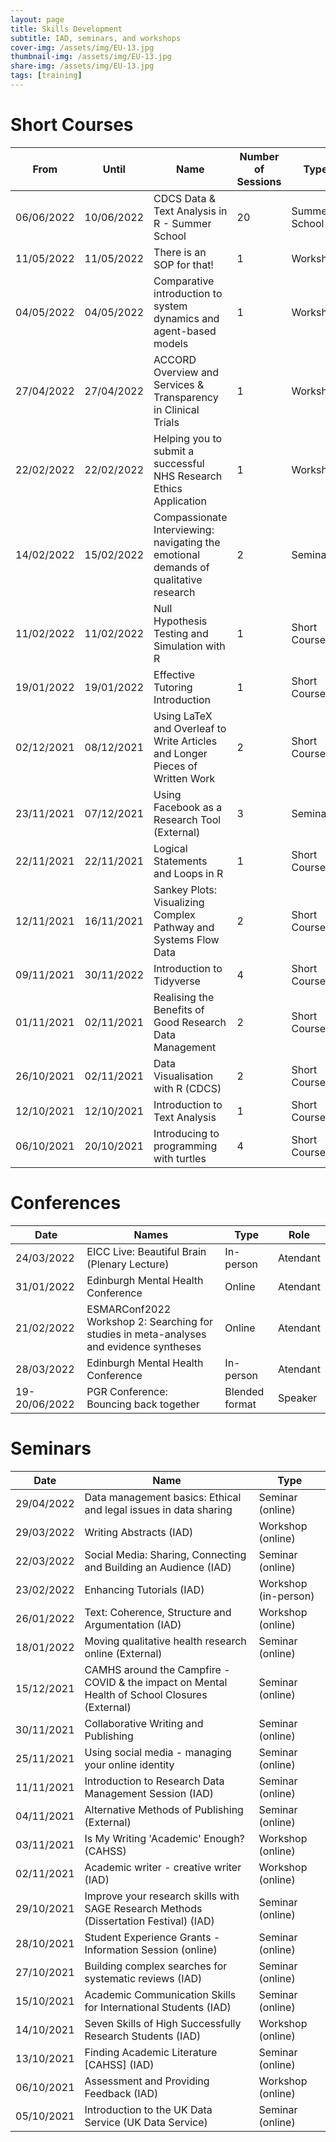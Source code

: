 ```yaml
---
layout: page
title: Skills Development
subtitle: IAD, seminars, and workshops
cover-img: /assets/img/EU-13.jpg
thumbnail-img: /assets/img/EU-13.jpg
share-img: /assets/img/EU-13.jpg
tags: [training]
---
```


# Short Courses

| From       	| Until      	| Name                                                                                 	| Number of Sessions 	| Type          	|
|------------	|------------	|--------------------------------------------------------------------------------------	|--------------------	|---------------	|
| 06/06/2022 	| 10/06/2022 	| CDCS Data & Text Analysis in R - Summer School                                       	| 20                 	| Summer School 	|
| 11/05/2022 	| 11/05/2022 	| There is an SOP for that!                                                            	| 1                  	| Workshop      	|
| 04/05/2022 	| 04/05/2022 	| Comparative introduction to system dynamics and agent-based models                   	| 1                  	| Workshop      	|
| 27/04/2022 	| 27/04/2022 	| ACCORD Overview and Services & Transparency in Clinical Trials                       	| 1                  	| Workshop      	|
| 22/02/2022 	| 22/02/2022 	| Helping you to submit a successful NHS Research Ethics Application                   	| 1                  	| Workshop      	|
| 14/02/2022 	| 15/02/2022 	| Compassionate Interviewing: navigating the emotional demands of qualitative research 	| 2                  	| Seminar       	|
| 11/02/2022 	| 11/02/2022 	| Null Hypothesis Testing and Simulation with R                                        	| 1                  	| Short Course  	|
| 19/01/2022 	| 19/01/2022 	| Effective Tutoring Introduction                                                      	| 1                  	| Short Course  	|
| 02/12/2021 	| 08/12/2021 	| Using LaTeX and Overleaf to Write Articles and Longer Pieces of Written Work         	| 2                  	| Short Course  	|
| 23/11/2021 	| 07/12/2021 	| Using Facebook as a Research Tool (External)                                         	| 3                  	| Seminar       	|
| 22/11/2021 	| 22/11/2021 	| Logical Statements and Loops in R                                                    	| 1                  	| Short Course  	|
| 12/11/2021 	| 16/11/2021 	| Sankey Plots: Visualizing Complex Pathway and Systems Flow Data                      	| 2                  	| Short Course  	|
| 09/11/2021 	| 30/11/2022 	| Introduction to Tidyverse                                                            	| 4                  	| Short Course  	|
| 01/11/2021 	| 02/11/2021 	| Realising the Benefits of Good Research Data Management                              	| 2                  	| Short Course  	|
| 26/10/2021 	| 02/11/2021 	| Data Visualisation with R (CDCS)                                                     	| 2                  	| Short Course  	|
| 12/10/2021 	| 12/10/2021 	| Introduction to Text Analysis                                                        	| 1                  	| Short Course  	|
| 06/10/2021 	| 20/10/2021 	| Introducing to programming with turtles                                              	| 4                  	| Short Course  	|

# Conferences

| Date          	| Names                                                                                   	| Type            	| Role     	|
|---------------	|-----------------------------------------------------------------------------------------	|-----------------	|----------	|
| 24/03/2022    	| EICC Live: Beautiful Brain (Plenary Lecture)                                            	| In-person       	| Atendant 	|
| 31/01/2022    	| Edinburgh Mental Health Conference                                                      	| Online          	| Atendant 	|
| 21/02/2022    	| ESMARConf2022 Workshop 2: Searching for studies in meta-analyses and evidence syntheses 	| Online          	| Atendant 	|
| 28/03/2022    	| Edinburgh Mental Health Conference                                                      	| In-person       	| Atendant 	|
| 19-20/06/2022 	| PGR Conference: Bouncing back together                                                  	| Blended format  	| Speaker  	|


# Seminars

| Date       	| Name                                                                                          	| Type                 	|
|------------	|-----------------------------------------------------------------------------------------------	|----------------------	|
| 29/04/2022 	| Data management basics: Ethical and legal issues in data sharing                              	| Seminar (online)     	|
| 29/03/2022 	| Writing Abstracts (IAD)                                                                       	| Workshop (online)    	|
| 22/03/2022 	| Social Media: Sharing, Connecting and Building an Audience (IAD)                              	| Seminar (online)     	|
| 23/02/2022 	| Enhancing Tutorials (IAD)                                                                     	| Workshop (in-person) 	|
| 26/01/2022 	| Text: Coherence, Structure and Argumentation (IAD)                                            	| Workshop (online)    	|
| 18/01/2022 	| Moving qualitative health research online (External)                                          	| Seminar (online)     	|
| 15/12/2021 	| CAMHS around the Campfire - COVID & the impact on Mental Health of School Closures (External) 	| Seminar (online)     	|
| 30/11/2021 	| Collaborative Writing and Publishing                                                          	| Seminar (online)     	|
| 25/11/2021 	| Using social media - managing your online identity                                            	| Seminar (online)     	|
| 11/11/2021 	| Introduction to Research Data Management Session (IAD)                                        	| Seminar (online)     	|
| 04/11/2021 	| Alternative Methods of Publishing (External)                                                  	| Seminar (online)     	|
| 03/11/2021 	| Is My Writing 'Academic' Enough? (CAHSS)                                                      	| Workshop (online)    	|
| 02/11/2021 	| Academic writer - creative writer (IAD)                                                       	| Workshop (online)    	|
| 29/10/2021 	| Improve your research skills with SAGE Research Methods (Dissertation Festival) (IAD)         	| Seminar (online)     	|
| 28/10/2021 	| Student Experience Grants - Information Session (online)                                      	| Seminar (online)     	|
| 27/10/2021 	| Building complex searches for systematic reviews (IAD)                                        	| Seminar (online)     	|
| 15/10/2021 	| Academic Communication Skills for International Students (IAD)                                	| Seminar (online)     	|
| 14/10/2021 	| Seven Skills of High Successfully Research Students (IAD)                                     	| Workshop (online)    	|
| 13/10/2021 	| Finding Academic Literature [CAHSS] (IAD)                                                     	| Seminar (online)     	|
| 06/10/2021 	| Assessment and Providing Feedback (IAD)                                                       	| Workshop (online)    	|
| 05/10/2021 	| Introduction to the UK Data Service (UK Data Service)                                         	| Seminar (online)     	|
